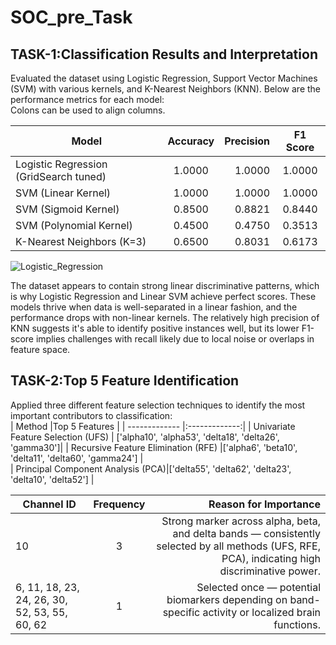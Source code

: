 # SOC_pre_Task

## TASK-1:Classification Results and Interpretation<br />
Evaluated the dataset using Logistic Regression, Support Vector Machines (SVM) with various kernels, and K-Nearest Neighbors (KNN). Below are the performance metrics for each model:<br />
 Colons can be used to align columns.<br />

| Model    | Accuracy	          | Precision  | F1 Score|
| ------------- |:-------------:| ---------:|:-------------:
| Logistic Regression (GridSearch tuned)     | 1.0000| 1.0000| 1.0000 |
| SVM (Linear Kernel)    | 1.0000    |   1.0000 | 1.0000 |
| SVM (Sigmoid Kernel)| 0.8500     |    0.8821 | 0.8440 |
| SVM (Polynomial Kernel)| 0.4500 | 0.4750 | 0.3513 |
| K-Nearest Neighbors (K=3) | 0.6500 | 0.8031	| 0.6173 |
![Logistic_Regression](images/Logistic_Regression.png)

The dataset appears to contain strong linear discriminative patterns, which is why Logistic Regression and Linear SVM achieve perfect scores. These models thrive when data is well-separated in a linear fashion, and the performance drops with non-linear kernels.
The relatively high precision of KNN suggests it's able to identify positive instances well, but its lower F1-score implies challenges with recall likely due to local noise or overlaps in feature space.<br />

## TASK-2:Top 5 Feature Identification<br />
Applied three different feature selection techniques to identify the most important contributors to classification:<br />
| Method  |Top 5 Features   | 
| ------------- |:-------------:| 
| Univariate Feature Selection (UFS)   | ['alpha10', 'alpha53', 'delta18', 'delta26', 'gamma30']| 
| Recursive Feature Elimination (RFE)  |['alpha6', 'beta10', 'delta11', 'delta60', 'gamma24'] |   
| Principal Component Analysis (PCA)|['delta55', 'delta62', 'delta23', 'delta10', 'delta52']    |  

| Channel ID  |Frequency  |  Reason for Importance|
| ------------- |:-------------:|  ---------:|
| 10  | 3| Strong marker across alpha, beta, and delta bands — consistently selected by all methods (UFS, RFE, PCA), indicating high discriminative power. |
| 6, 11, 18, 23, 24, 26, 30, 52, 53, 55, 60, 62 |1 |   Selected once — potential biomarkers depending on band-specific activity or localized brain functions.
